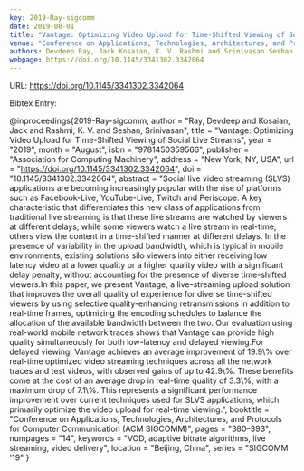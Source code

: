 ```yaml
---
key: 2019-Ray-sigcomm
date: 2019-08-01
title: "Vantage: Optimizing Video Upload for Time-Shifted Viewing of Social Live Streams"
venue: "Conference on Applications, Technologies, Architectures, and Protocols for Computer Communication (ACM SIGCOMM)"
authors: Devdeep Ray, Jack Kosaian, K. V. Rashmi and Srinivasan Seshan
webpage: https://doi.org/10.1145/3341302.3342064
---
```


URL: https://doi.org/10.1145/3341302.3342064

Bibtex Entry:

@inproceedings{2019-Ray-sigcomm,
    author = "Ray, Devdeep and Kosaian, Jack and Rashmi, K. V. and Seshan, Srinivasan",
    title = "Vantage: Optimizing Video Upload for Time-Shifted Viewing of Social Live Streams",
    year = "2019",
    month = "August",
    isbn = "9781450359566",
    publisher = "Association for Computing Machinery",
    address = "New York, NY, USA",
    url = "https://doi.org/10.1145/3341302.3342064",
    doi = "10.1145/3341302.3342064",
    abstract = "Social live video streaming (SLVS) applications are becoming increasingly popular with the rise of platforms such as Facebook-Live, YouTube-Live, Twitch and Periscope. A key characteristic that differentiates this new class of applications from traditional live streaming is that these live streams are watched by viewers at different delays; while some viewers watch a live stream in real-time, others view the content in a time-shifted manner at different delays. In the presence of variability in the upload bandwidth, which is typical in mobile environments, existing solutions silo viewers into either receiving low latency video at a lower quality or a higher quality video with a significant delay penalty, without accounting for the presence of diverse time-shifted viewers.In this paper, we present Vantage, a live-streaming upload solution that improves the overall quality of experience for diverse time-shifted viewers by using selective quality-enhancing retransmissions in addition to real-time frames, optimizing the encoding schedules to balance the allocation of the available bandwidth between the two. Our evaluation using real-world mobile network traces shows that Vantage can provide high quality simultaneously for both low-latency and delayed viewing.For delayed viewing, Vantage achieves an average improvement of 19.9\\% over real-time optimized video streaming techniques across all the network traces and test videos, with observed gains of up to 42.9\\%. These benefits come at the cost of an average drop in real-time quality of 3.3\\%, with a maximum drop of 7.1\\%. This represents a significant performance improvement over current techniques used for SLVS applications, which primarily optimize the video upload for real-time viewing.",
    booktitle = "Conference on Applications, Technologies, Architectures, and Protocols for Computer Communication (ACM SIGCOMM)",
    pages = "380–393",
    numpages = "14",
    keywords = "VOD, adaptive bitrate algorithms, live streaming, video delivery",
    location = "Beijing, China",
    series = "SIGCOMM '19"
}

